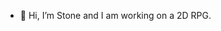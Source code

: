 - 👋 Hi, I’m Stone and I am working on a 2D RPG. 

<!---
stonexia1999/stonexia1999 is a ✨ special ✨ repository because its `README.md` (this file) appears on your GitHub profile.
You can click the Preview link to take a look at your changes.
--->
